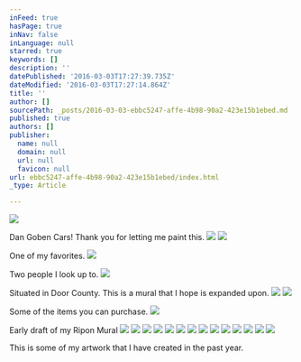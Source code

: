 ```yaml
---
inFeed: true
hasPage: true
inNav: false
inLanguage: null
starred: true
keywords: []
description: ''
datePublished: '2016-03-03T17:27:39.735Z'
dateModified: '2016-03-03T17:27:14.864Z'
title: ''
author: []
sourcePath: _posts/2016-03-03-ebbc5247-affe-4b98-90a2-423e15b1ebed.md
published: true
authors: []
publisher:
  name: null
  domain: null
  url: null
  favicon: null
url: ebbc5247-affe-4b98-90a2-423e15b1ebed/index.html
_type: Article

---
```

![](https://the-grid-user-content.s3-us-west-2.amazonaws.com/68cd2f4a-e282-4271-81a3-e1487d9b8b8d.jpg)

Dan Goben Cars!  Thank you for letting me paint this.
![](https://the-grid-user-content.s3-us-west-2.amazonaws.com/3ed02bad-61e0-4b75-8e38-b1e583b60ce2.jpg)
![](https://the-grid-user-content.s3-us-west-2.amazonaws.com/c684dadd-6624-400a-a9e1-b8182e2cd84e.jpg)

One of my favorites.
![](https://the-grid-user-content.s3-us-west-2.amazonaws.com/60f27c40-a43a-4a84-8789-f5aa0fc3861b.jpg)

Two people I look up to.
![](https://the-grid-user-content.s3-us-west-2.amazonaws.com/f26e0ed9-5db5-423f-9981-bbde7f2b2439.jpg)

Situated in Door County.  This is a mural that I hope is expanded upon.
![](https://the-grid-user-content.s3-us-west-2.amazonaws.com/703a5cc7-88c2-48fe-915a-8bbe7be87820.jpg)
![](https://the-grid-user-content.s3-us-west-2.amazonaws.com/7a017ade-2c2e-47ac-a8d7-c6639ddb77c8.jpg)

Some of the items you can purchase.
![](https://the-grid-user-content.s3-us-west-2.amazonaws.com/61ba048d-62cc-42e8-b3fd-000fe1702ba1.jpg)

Early draft of my Ripon Mural
![](https://the-grid-user-content.s3-us-west-2.amazonaws.com/4e38b622-3af2-4a22-a78d-388347d219f2.jpg)
![](https://the-grid-user-content.s3-us-west-2.amazonaws.com/0831e891-1fc6-43ce-b282-71881ad0ceb6.jpg)
![](https://the-grid-user-content.s3-us-west-2.amazonaws.com/ee1cd0cb-787f-4675-9371-95378a9d0c35.jpg)
![](https://the-grid-user-content.s3-us-west-2.amazonaws.com/52cebfa5-da46-4397-9fc1-e2ef5f3aa551.jpg)
![](https://the-grid-user-content.s3-us-west-2.amazonaws.com/691021b3-3cef-4ca4-a7c2-c3b955dc2f98.jpg)
![](https://the-grid-user-content.s3-us-west-2.amazonaws.com/ccb509b9-b41a-4371-a387-f2320b685826.jpg)
![](https://the-grid-user-content.s3-us-west-2.amazonaws.com/821775e6-ec11-43e9-88fc-a471177a6221.jpg)
![](https://the-grid-user-content.s3-us-west-2.amazonaws.com/30eaeb62-fb93-4d1a-85d7-cf99d82c9ab8.jpg)
![](https://the-grid-user-content.s3-us-west-2.amazonaws.com/126b8225-6508-4b32-9f9d-9d2d3746cb16.jpg)
![](https://the-grid-user-content.s3-us-west-2.amazonaws.com/b13dc688-563d-4a9f-a5bd-659ca3e58232.jpg)
![](https://the-grid-user-content.s3-us-west-2.amazonaws.com/dc7cadee-4f30-412e-b66f-a08d2da5cba3.jpg)
![](https://the-grid-user-content.s3-us-west-2.amazonaws.com/3e2f4e1f-68d9-4627-b77d-78efffa24fbb.jpg)
![](https://the-grid-user-content.s3-us-west-2.amazonaws.com/8ef4442b-5dbc-4b63-9cd5-c747fff41fb4.jpg)
![](https://the-grid-user-content.s3-us-west-2.amazonaws.com/8fb1a453-5cb4-4e4f-a308-768818f715b0.jpg)

This is some of my artwork that I have created in the past year.